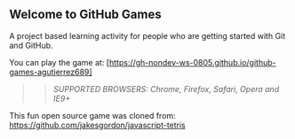 ## Welcome to GitHub Games

A project based learning activity for people who are getting started with Git and GitHub.

You can play the game at: [https://gh-nondev-ws-0805.github.io/github-games-agutierrez689]

>> _*SUPPORTED BROWSERS*: Chrome, Firefox, Safari, Opera and IE9+_

This fun open source game was cloned from: https://github.com/jakesgordon/javascript-tetris
